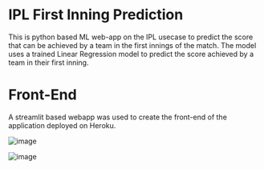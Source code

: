 # IPL First Inning Prediction

This is python based ML web-app on the IPL usecase to predict the score that can be achieved by a team in the first innings of the match. The model uses a trained Linear Regression model to predict the score achieved by a team in their first inning.

# Front-End
A streamlit based webapp was used to create the front-end of the application deployed on Heroku.

![image](https://user-images.githubusercontent.com/63203344/123743580-0cd24680-d8cb-11eb-897c-04eb0c1126ac.png)

![image](https://user-images.githubusercontent.com/63203344/123743671-325f5000-d8cb-11eb-8aa6-4a72d3143026.png)

